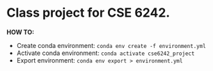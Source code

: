 # Class project for CSE 6242.

**HOW TO:**
- Create conda environment:
  `conda env create -f environment.yml`
- Activate conda environment:
  `conda activate cse6242_project`
- Export environment:
  `conda env export > environment.yml`
